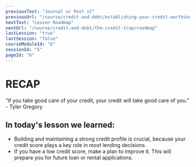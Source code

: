 ```yaml
---
previousText: "Journal or Post it"
previousUrl: "/course/credit-and-debt/establishing-your-credit-worthiness/journal-or-post-it"
nextText: "Lesson Roadmap"
nextUrl: "/course/credit-and-debt/the-credit-trap/roadmap"
lastLession: "true"
lastSession: "false"
courseModuleId: "6"
sessionId: "5"
pageId: "6"
---
```



# RECAP

<sparkle-character-intro position="right" character="jen">
“If you take good care of your credit, your credit will take good care of you.” - Tyler Gregory
</sparkle-character-intro>

## In today's lesson we learned:

- Building and maintaining a strong credit profile is crucial, because your credit score plays a key role in most lending decisions. 
- If you have a low credit score, make a plan to improve it. This will prepare you for future loan or rental applications.
